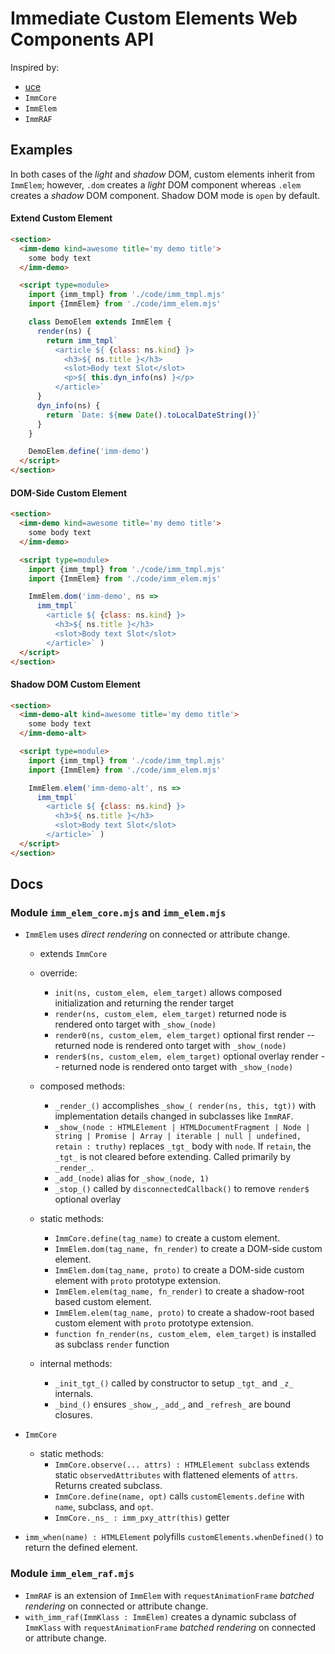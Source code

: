 # Immediate Custom Elements Web Components API

Inspired by:
- [uce](https://github.com/WebReflection/uce#readme)
- `ImmCore`
- `ImmElem`
- `ImmRAF`

## Examples

In both cases of the *light* and *shadow* DOM, custom elements inherit from `ImmElem`; however, `.dom` creates a *light* DOM component whereas `.elem` creates a *shadow* DOM component. Shadow DOM mode is `open` by default.

#### Extend Custom Element

```html
<section>
  <imm-demo kind=awesome title='my demo title'>
    some body text
  </imm-demo>

  <script type=module>
    import {imm_tmpl} from './code/imm_tmpl.mjs'
    import {ImmElem} from './code/imm_elem.mjs'

    class DemoElem extends ImmElem {
      render(ns) {
        return imm_tmpl`
          <article ${ {class: ns.kind} }>
            <h3>${ ns.title }</h3>
            <slot>Body text Slot</slot>
            <p>${ this.dyn_info(ns) }</p>
          </article>`
      }
      dyn_info(ns) {
        return `Date: ${new Date().toLocalDateString()}`
      }
    }

    DemoElem.define('imm-demo')
  </script>
</section>
```

#### DOM-Side Custom Element

```html
<section>
  <imm-demo kind=awesome title='my demo title'>
    some body text
  </imm-demo>

  <script type=module>
    import {imm_tmpl} from './code/imm_tmpl.mjs'
    import {ImmElem} from './code/imm_elem.mjs'

    ImmElem.dom('imm-demo', ns =>
      imm_tmpl`
        <article ${ {class: ns.kind} }>
          <h3>${ ns.title }</h3>
          <slot>Body text Slot</slot>
        </article>` )
  </script>
</section>
```

#### Shadow DOM Custom Element

```html
<section>
  <imm-demo-alt kind=awesome title='my demo title'>
    some body text
  </imm-demo-alt>

  <script type=module>
    import {imm_tmpl} from './code/imm_tmpl.mjs'
    import {ImmElem} from './code/imm_elem.mjs'

    ImmElem.elem('imm-demo-alt', ns =>
      imm_tmpl`
        <article ${ {class: ns.kind} }>
          <h3>${ ns.title }</h3>
          <slot>Body text Slot</slot>
        </article>` )
  </script>
</section>
```

## Docs

### Module `imm_elem_core.mjs` and `imm_elem.mjs`

- `ImmElem` uses *direct rendering* on connected or attribute change.
  - extends `ImmCore`
  - override:
    - `init(ns, custom_elem, elem_target)` allows composed initialization and returning the render target
    - `render(ns, custom_elem, elem_target)` returned node is rendered onto target with `_show_(node)`
    - `render0(ns, custom_elem, elem_target)` optional first render -- returned node is rendered onto target with `_show_(node)`
    - `render$(ns, custom_elem, elem_target)` optional overlay render -- returned node is rendered onto target with `_show_(node)`

  - composed methods:
    - `_render_()` accomplishes `_show_( render(ns, this, tgt))` with implementation details changed in subclasses like `ImmRAF`.
    - `_show_(node : HTMLElement | HTMLDocumentFragment | Node | string | Promise | Array | iterable | null | undefined, retain : truthy)` replaces `_tgt_` body with `node`. If `retain`, the `_tgt_` is not cleared before extending. Called primarily by `_render_`.
    - `_add_(node)` alias for `_show_(node, 1)`
    - `_stop_()` called by `disconnectedCallback()` to remove `render$` optional overlay

  - static methods:
    - `ImmCore.define(tag_name)` to create a custom element.
    - `ImmElem.dom(tag_name, fn_render)` to create a DOM-side custom element.
    - `ImmElem.dom(tag_name, proto)` to create a DOM-side custom element with `proto` prototype extension.
    - `ImmElem.elem(tag_name, fn_render)` to create a shadow-root based custom element.
    - `ImmElem.elem(tag_name, proto)` to create a shadow-root based custom element with `proto` prototype extension.
    - `function fn_render(ns, custom_elem, elem_target)` is installed as subclass `render` function

  - internal methods:
    - `_init_tgt_()` called by constructor to setup `_tgt_` and `_z_` internals.
    - `_bind_()` ensures `_show_`, `_add_`, and `_refresh_` are bound closures.


- `ImmCore` 
  - static methods:
    - `ImmCore.observe(... attrs) : HTMLElement subclass` extends static `observedAttributes` with flattened elements of `attrs`.  Returns created subclass.
    - `ImmCore.define(name, opt)` calls `customElements.define` with `name`, subclass, and `opt`.
    - `ImmCore._ns_ : imm_pxy_attr(this)` getter

- `imm_when(name) : HTMLElement` polyfills `customElements.whenDefined()` to return the defined element.

### Module `imm_elem_raf.mjs`
- `ImmRAF` is an extension of `ImmElem` with `requestAnimationFrame` *batched rendering* on connected or attribute change.
- `with_imm_raf(ImmKlass : ImmElem)` creates a dynamic subclass of `ImmKlass` with `requestAnimationFrame` *batched rendering* on connected or attribute change.
